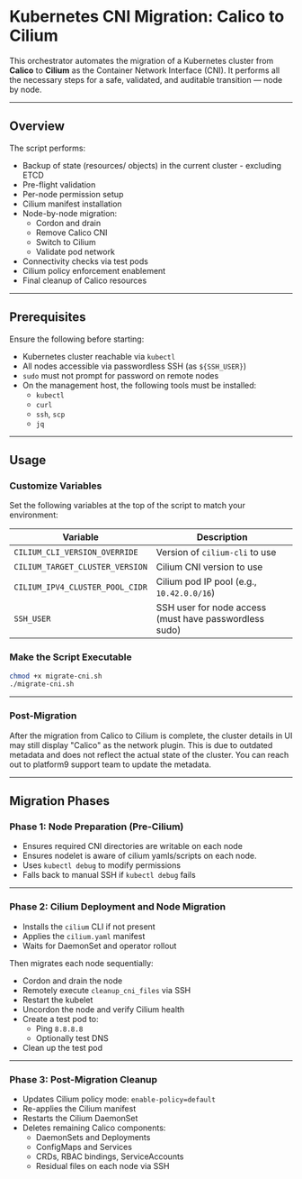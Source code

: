 # Kubernetes CNI Migration: Calico to Cilium

This orchestrator automates the migration of a Kubernetes cluster from **Calico** to **Cilium** as the Container Network Interface (CNI). It performs all the necessary steps for a safe, validated, and auditable transition — node by node.

---

## Overview

The script performs:

- Backup of state (resources/ objects) in the current cluster - excluding ETCD
- Pre-flight validation
- Per-node permission setup
- Cilium manifest installation
- Node-by-node migration:
  - Cordon and drain
  - Remove Calico CNI
  - Switch to Cilium
  - Validate pod network
- Connectivity checks via test pods
- Cilium policy enforcement enablement
- Final cleanup of Calico resources

---

## Prerequisites

Ensure the following before starting:

- Kubernetes cluster reachable via `kubectl`
- All nodes accessible via passwordless SSH (as `${SSH_USER}`)
- `sudo` must not prompt for password on remote nodes
- On the management host, the following tools must be installed:
  - `kubectl`
  - `curl`
  - `ssh`, `scp`
  - `jq`

---

## Usage

### Customize Variables

Set the following variables at the top of the script to match your environment:

| Variable                        | Description                                            |
| ------------------------------- | ------------------------------------------------------ |
| `CILIUM_CLI_VERSION_OVERRIDE`   | Version of `cilium-cli` to use                         |
| `CILIUM_TARGET_CLUSTER_VERSION` | Cilium CNI version to use                              |
| `CILIUM_IPV4_CLUSTER_POOL_CIDR` | Cilium pod IP pool (e.g., `10.42.0.0/16`)              |
| `SSH_USER`                      | SSH user for node access (must have passwordless sudo) |

###  Make the Script Executable

```bash
chmod +x migrate-cni.sh
./migrate-cni.sh
```

---

### Post-Migration

After the migration from Calico to Cilium is complete, the cluster details in UI may still display "Calico" as the network plugin. This is due to outdated metadata and does not reflect the actual state of the cluster.
You can reach out to platform9 support team to update the metadata.

---

## Migration Phases

### Phase 1: Node Preparation (Pre-Cilium)

- Ensures required CNI directories are writable on each node
- Ensures nodelet is aware of cilium yamls/scripts on each node.
- Uses `kubectl debug` to modify permissions
- Falls back to manual SSH if `kubectl debug` fails

---

### Phase 2: Cilium Deployment and Node Migration

- Installs the `cilium` CLI if not present
- Applies the `cilium.yaml` manifest
- Waits for DaemonSet and operator rollout

Then migrates each node sequentially:

- Cordon and drain the node
- Remotely execute `cleanup_cni_files` via SSH
- Restart the kubelet
- Uncordon the node and verify Cilium health
- Create a test pod to:
    - Ping `8.8.8.8`
    - Optionally test DNS
- Clean up the test pod

---

### Phase 3: Post-Migration Cleanup

- Updates Cilium policy mode: `enable-policy=default`
- Re-applies the Cilium manifest
- Restarts the Cilium DaemonSet
- Deletes remaining Calico components:
    - DaemonSets and Deployments
    - ConfigMaps and Services
    - CRDs, RBAC bindings, ServiceAccounts
    - Residual files on each node via SSH
